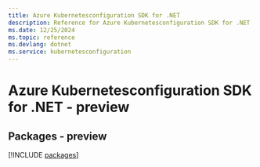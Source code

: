 ```yaml
---
title: Azure Kubernetesconfiguration SDK for .NET
description: Reference for Azure Kubernetesconfiguration SDK for .NET
ms.date: 12/25/2024
ms.topic: reference
ms.devlang: dotnet
ms.service: kubernetesconfiguration
---
```

# Azure Kubernetesconfiguration SDK for .NET - preview
## Packages - preview
[!INCLUDE [packages](kubernetesconfiguration-index.md)]